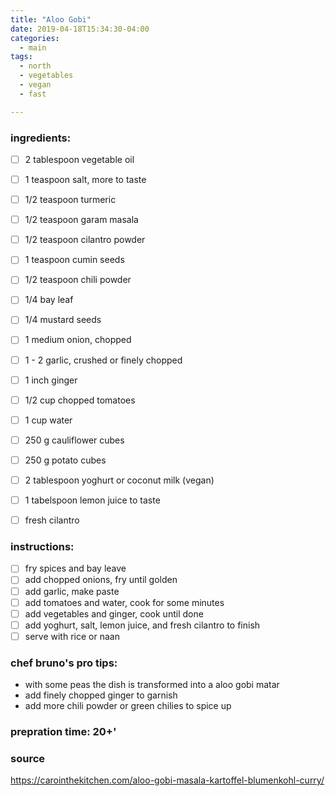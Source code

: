 ```yaml
---
title: "Aloo Gobi"
date: 2019-04-18T15:34:30-04:00
categories:
  - main 
tags:
  - north
  - vegetables
  - vegan
  - fast

---
```


### ingredients:

- [ ] 2 tablespoon vegetable oil
- [ ] 1 teaspoon salt, more to taste
- [ ] 1/2 teaspoon turmeric
- [ ] 1/2 teaspoon garam masala
- [ ] 1/2 teaspoon cilantro powder
- [ ] 1 teaspoon cumin seeds
- [ ] 1/2 teaspoon chili powder
- [ ] 1/4 bay leaf
- [ ] 1/4 mustard seeds
- [ ] 1 medium onion, chopped
- [ ] 1 - 2 garlic, crushed or finely chopped
- [ ] 1 inch ginger
- [ ] 1/2 cup chopped tomatoes
- [ ] 1 cup water
- [ ] 250 g cauliflower cubes
- [ ] 250 g potato cubes
- [ ] 2 tablespoon yoghurt or coconut milk (vegan)
- [ ] 1 tabelspoon lemon juice to taste
- [ ] fresh cilantro


### instructions:
- [ ] fry spices and bay leave
- [ ] add chopped onions, fry until golden
- [ ] add garlic, make paste
- [ ] add tomatoes and water, cook for some minutes
- [ ] add vegetables and ginger, cook until done
- [ ] add yoghurt, salt, lemon juice, and fresh cilantro to finish
- [ ] serve with rice or naan

### chef bruno's pro tips:

- with some peas the dish is transformed into a aloo gobi matar
- add finely chopped ginger to garnish
- add more chili powder or green chilies to spice up

### prepration time: 20+'

### source

https://carointhekitchen.com/aloo-gobi-masala-kartoffel-blumenkohl-curry/





